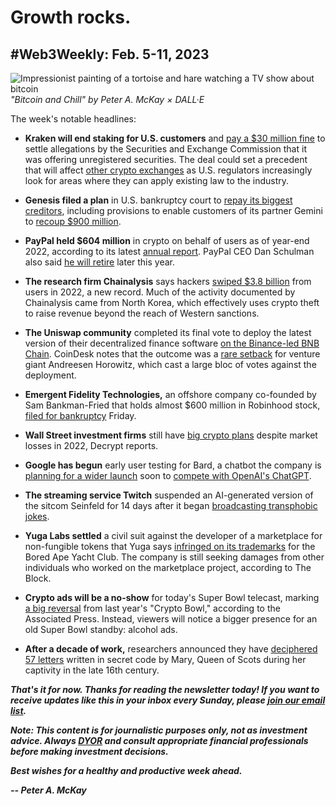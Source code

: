 # Growth rocks.
## #Web3Weekly: Feb. 5-11, 2023

![Impressionist painting of a tortoise and hare watching a TV show about bitcoin](https://w3w.news/img/illos/bitcoinandchill-final.jpg)
*"Bitcoin and Chill" by Peter A. McKay × DALL·E*

<!-- User CTA on sponsorships, donations. -->

The week's notable headlines:

- **Kraken will end staking for U.S. customers** and [pay a $30 million fine](https://www.cnbc.com/2023/02/09/crypto-exchange-kraken-settles-with-sec-over-us-staking-operation.html) to settle allegations by the Securities and Exchange Commission that it was offering unregistered securities. The deal could set a precedent that will affect [other crypto exchanges](https://www.theblock.co/post/210587/kraken-crypto-industry-on-notice-gensler) as U.S. regulators increasingly look for areas where they can apply existing law to the industry.

- **Genesis filed a plan** in U.S. bankruptcy court to [repay its biggest creditors](https://www.yahoo.com/now/bankrupt-genesis-unveils-plan-pay-231004755.html), including provisions to enable customers of its partner Gemini to [recoup $900 million](https://decrypt.co/121100/bankrupt-genesis-plan-pay-creditors).

- **PayPal held $604 million** in crypto on behalf of users as of year-end 2022, according to its latest [annual report](https://d18rn0p25nwr6d.cloudfront.net/CIK-0001633917/b562e712-8266-493c-8ae8-e28f93404d2f.pdf). PayPal CEO Dan Schulman also said [he will retire](https://www.cnbc.com/2023/02/09/paypal-ceo-dan-schulman-to-leave-at-end-of-2023-company-begins-search-for-successor.html) later this year.

- **The research firm Chainalysis** says hackers [swiped $3.8 billion](https://blog.chainalysis.com/reports/2022-biggest-year-ever-for-crypto-hacking/?ftag=MSFd61514f) from users in 2022, a new record. Much of the activity documented by Chainalysis came from North Korea, which effectively uses crypto theft to raise revenue beyond the reach of Western sanctions.

- **The Uniswap community** completed its final vote to deploy the latest version of their decentralized finance software [on the Binance-led BNB Chain](https://www.theblock.co/post/210570/uniswap-dao-completes-vote-for-proposed-bnb-deployment). CoinDesk notes that the outcome was a [rare setback](https://www.coindesk.com/tech/2023/02/10/uniswap-vote-on-bnb-deployment-ends-with-silicon-valleys-a16z-on-losing-side/) for venture giant Andreesen Horowitz, which cast a large bloc of votes against the deployment.

- **Emergent Fidelity Technologies,** an offshore company co-founded by Sam Bankman-Fried that holds almost $600 million in Robinhood stock, [filed for bankruptcy](https://www.bloomberg.com/news/articles/2023-02-03/bankman-fried-entity-that-owns-robinhood-stake-goes-bankrupt#xj4y7vzkg) Friday.

- **Wall Street investment firms** still have [big crypto plans](https://decrypt.co/120546/financial-institutions-still-betting-crypto) despite market losses in 2022, Decrypt reports.

- **Google has begun** early user testing for Bard, a chatbot the company is [planning for a wider launch](https://www.zdnet.com/article/chatgpt-has-a-new-rival-googles-bard-chatbot/) soon to [compete with OpenAI's ChatGPT](https://www.cnbc.com/2023/02/08/google-bard-heres-more-of-what-the-chatgpt-competitor-can-do.html).

- **The streaming service Twitch** suspended an AI-generated version of the sitcom Seinfeld for 14 days after it began [broadcasting transphobic jokes](https://www.forbes.com/sites/danidiplacido/2023/02/06/ai-generated-seinfeld-banned-from-twitch-after-making-transphobic-jokes/).

- **Yuga Labs settled** a civil suit against the developer of a marketplace for non-fungible tokens that Yuga says [infringed on its trademarks](https://www.theblock.co/post/208873/bayc-creator-yuga-labs-settles-trademark-infringement-lawsuit) for the Bored Ape Yacht Club. The company is still seeking damages from other individuals who worked on the marketplace project, according to The Block.

- **Crypto ads will be a no-show** for today's Super Bowl telecast, marking [a big reversal](https://apnews.com/article/kansas-city-chiefs-philadelphia-eagles-super-bowl-sports-fox-corp-5d9922047c7fb640ddbf8caf5100ece2) from last year's "Crypto Bowl," according to the Associated Press. Instead, viewers will notice a bigger presence for an old Super Bowl standby: alcohol ads.

- **After a decade of work,** researchers announced they have [deciphered 57 letters](https://edition.cnn.com/2023/02/07/world/mary-queen-of-scots-lost-letters-scn/index.html) written in secret code by Mary, Queen of Scots during her captivity in the late 16th century.

_**That's it for now. Thanks for reading the newsletter today! If you want to receive updates like this in your inbox every Sunday, please [join our email list](https://w3w.news).**_

_**Note: This content is for journalistic purposes only, not as investment advice. Always [DYOR](https://www.urbandictionary.com/define.php?term=DYOR) and consult appropriate financial professionals before making investment decisions.**_

_**Best wishes for a healthy and productive week ahead.**_  

_**-- Peter A. McKay**_  
